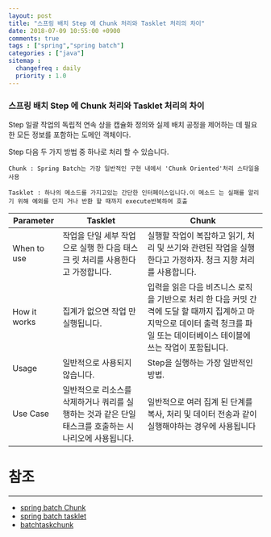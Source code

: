 ```yaml
---
layout: post
title: "스프링 배치 Step 에 Chunk 처리와 Tasklet 처리의 차이"
date: 2018-07-09 10:55:00 +0900
comments: true
tags : ["spring","spring batch"]
categories : ["java"]
sitemap :
  changefreq : daily
  priority : 1.0
---
```


### 스프링 배치 Step 에 Chunk 처리와 Tasklet 처리의 차이

Step 일괄 작업의 독립적 연속 상을 캡슐화 정의와 실제 배치 공정을 제어하는 데 필요한 모든 정보를 포함하는 도메인 객체이다. 

Step 다음 두 가지 방법 중 하나로 처리 할 수 있습니다.
    
    Chunk : Spring Batch는 가장 일반적인 구현 내에서 'Chunk Oriented'처리 스타일을 사용
    
    Tasklet : 하나의 메소드를 가지고있는 간단한 인터페이스입니다.이 메소드 는 실패를 알리기 위해 예외를 던지 거나 반환 할 때까지 execute반복하여 호출


Parameter | Tasklet | Chunk
---- | ---- | ---- 
When to use	 | 작업을 단일 세부 작업으로 실행 한 다음 태스크 릿 처리를 사용한다고 가정합니다. | 실행할 작업이 복잡하고 읽기, 처리 및 쓰기와 관련된 작업을 실행한다고 가정하자. 청크 지향 처리를 사용합니다. 
How it works | 집계가 없으면 작업 만 실행됩니다. | 입력을 읽은 다음 비즈니스 로직을 기반으로 처리 한 다음 커밋 간격에 도달 할 때까지 집계하고 마지막으로 데이터 출력 청크를 파일 또는 데이터베이스 테이블에 쓰는 작업이 포함됩니다. 
Usage |  일반적으로 사용되지 않습니다. | Step을 실행하는 가장 일반적인 방법. 
Use Case | 일반적으로 리소스를 삭제하거나 쿼리를 실행하는 것과 같은 단일 태스크를 호출하는 시나리오에 사용됩니다. | 일반적으로 여러 집계 된 단계를 복사, 처리 및 데이터 전송과 같이 실행해야하는 경우에 사용됩니다 


# 참조 
-----
* [spring batch Chunk](https://docs.spring.io/spring-batch/trunk/reference/html/configureStep.html#chunkOrientedProcessing)
* [spring batch tasklet](https://docs.spring.io/spring-batch/trunk/reference/html/configureStep.html#taskletStep)
* [batchtaskchunk](http://www.javainuse.com/spring/batchtaskchunk)